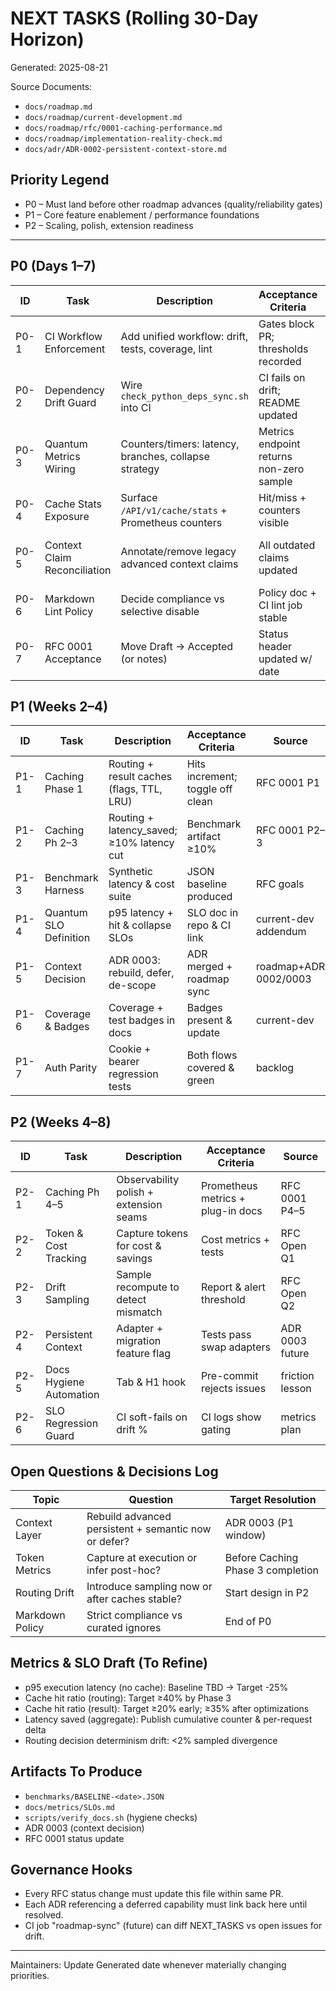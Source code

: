 # NEXT TASKS (Rolling 30-Day Horizon)

Generated: 2025-08-21

Source Documents:
- `docs/roadmap.md`
- `docs/roadmap/current-development.md`
- `docs/roadmap/rfc/0001-caching-performance.md`
- `docs/roadmap/implementation-reality-check.md`
- `docs/adr/ADR-0002-persistent-context-store.md`

## Priority Legend
- P0 – Must land before other roadmap advances (quality/reliability gates)
- P1 – Core feature enablement / performance foundations
- P2 – Scaling, polish, extension readiness

---
## P0 (Days 1–7)

<!-- markdownlint-disable MD013 -->

| ID | Task | Description | Acceptance Criteria | Source |
|----|------|-------------|---------------------|--------|
| P0-1 | CI Workflow Enforcement | Add unified workflow: drift, tests, coverage, lint | Gates block PR; thresholds recorded | roadmap Near-Term |
| P0-2 | Dependency Drift Guard | Wire `check_python_deps_sync.sh` into CI | CI fails on drift; README updated | delivered section |
| P0-3 | Quantum Metrics Wiring | Counters/timers: latency, branches, collapse strategy | Metrics endpoint returns non-zero sample | metrics note |
| P0-4 | Cache Stats Exposure | Surface `/API/v1/cache/stats` + Prometheus counters | Hit/miss + counters visible | RFC 0001 |
| P0-5 | Context Claim Reconciliation | Annotate/remove legacy advanced context claims | All outdated claims updated | ADR 0002 / ADR 0003 |
| P0-6 | Markdown Lint Policy | Decide compliance vs selective disable | Policy doc + CI lint job stable | roadmap Near-Term |
| P0-7 | RFC 0001 Acceptance | Move Draft → Accepted (or notes) | Status header updated w/ date | RFC 0001 |

<!-- markdownlint-enable MD013 -->

## P1 (Weeks 2–4)

| ID | Task | Description | Acceptance Criteria | Source |
|----|------|-------------|---------------------|--------|
| P1-1 | Caching Phase 1 | Routing + result caches (flags, TTL, LRU) | Hits increment; toggle off clean | RFC 0001 P1 |
| P1-2 | Caching Ph 2–3 | Routing + latency_saved; ≥10% latency cut | Benchmark artifact ≥10% | RFC 0001 P2–3 |
| P1-3 | Benchmark Harness | Synthetic latency & cost suite | JSON baseline produced | RFC goals |
| P1-4 | Quantum SLO Definition | p95 latency + hit & collapse SLOs | SLO doc in repo & CI link | current-dev addendum |
| P1-5 | Context Decision | ADR 0003: rebuild, defer, de-scope | ADR merged + roadmap sync | roadmap+ADR 0002/0003 |
| P1-6 | Coverage & Badges | Coverage + test badges in docs | Badges present & update | current-dev |
| P1-7 | Auth Parity | Cookie + bearer regression tests | Both flows covered & green | backlog |

## P2 (Weeks 4–8)

| ID | Task | Description | Acceptance Criteria | Source |
|----|------|-------------|---------------------|--------|
| P2-1 | Caching Ph 4–5 | Observability polish + extension seams | Prometheus metrics + plug-in docs | RFC 0001 P4–5 |
| P2-2 | Token & Cost Tracking | Capture tokens for cost & savings | Cost metrics + tests | RFC Open Q1 |
| P2-3 | Drift Sampling | Sample recompute to detect mismatch | Report & alert threshold | RFC Open Q2 |
| P2-4 | Persistent Context | Adapter + migration feature flag | Tests pass swap adapters | ADR 0003 future |
| P2-5 | Docs Hygiene Automation | Tab & H1 hook | Pre-commit rejects issues | friction lesson |
| P2-6 | SLO Regression Guard | CI soft-fails on drift % | CI logs show gating | metrics plan |

## Open Questions & Decisions Log

| Topic | Question | Target Resolution |
|-------|----------|-------------------|
| Context Layer | Rebuild advanced persistent + semantic now or defer? | ADR 0003 (P1 window) |
| Token Metrics | Capture at execution or infer post-hoc? | Before Caching Phase 3 completion |
| Routing Drift | Introduce sampling now or after caches stable? | Start design in P2 |
| Markdown Policy | Strict compliance vs curated ignores | End of P0 |

## Metrics & SLO Draft (To Refine)
- p95 execution latency (no cache): Baseline TBD → Target -25%
- Cache hit ratio (routing): Target ≥40% by Phase 3
- Cache hit ratio (result): Target ≥20% early; ≥35% after optimizations
- Latency saved (aggregate): Publish cumulative counter & per-request delta
- Routing decision determinism drift: <2% sampled divergence

## Artifacts To Produce
- `benchmarks/BASELINE-<date>.JSON`
- `docs/metrics/SLOs.md`
- `scripts/verify_docs.sh` (hygiene checks)
- ADR 0003 (context decision)
- RFC 0001 status update

## Governance Hooks
- Every RFC status change must update this file within same PR.
- Each ADR referencing a deferred capability must link back here until resolved.
- CI job "roadmap-sync" (future) can diff NEXT_TASKS vs open issues for drift.

---
Maintainers: Update Generated date whenever materially changing priorities.
